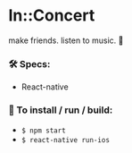 # In::Concert

make friends. listen to music. 👯

### 🛠 Specs:
  * React-native


### 📲 To install / run / build:
  * `$ npm start`
  * `$ react-native run-ios`
